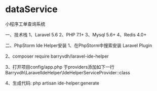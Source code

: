 # dataService
小程序工单查询系统

一、技术栈
1、Laravel 5.6 
2、PHP 7.1+
3、Mysql 5.6+
4、Redis 4.0+

二、PhpStorm Ide Helper安装
1、在PhpStorm中搜索安装 Laravel Plugin

2、composer require barryvdh/laravel-ide-helper

3、打开项目config/app.php 于providers添加如下一行 Barryvdh\LaravelIdeHelper\IdeHelperServiceProvider::class

4、生成代码: php artisan ide-helper:generate


